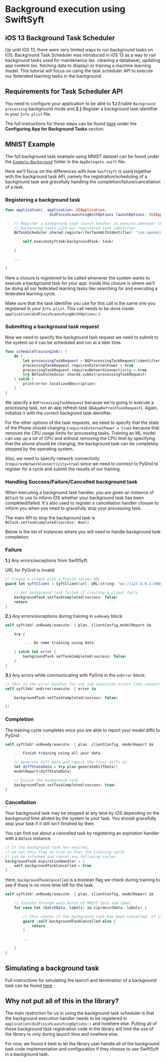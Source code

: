 # Background execution using SwiftSyft

## iOS 13 Background Task Scheduler

Up until iOS 13, there were very limited ways to run background tasks on iOS. Background Task Scheduler was introduced in iOS 13 as a way to run background tasks used for maintenance (ex. cleaning a database), updating app content (ex. fetching data to display) or training a machine learning model. This tutorial will focus on using the task scheduler API to execute our federated learning tasks in the background.

## Requirements for Task Scheduler API

You need to configure your application to be able to **1.)** Enable `Background processing` background mode and **2.)** Register a background task identifier in your `Info.plist` file.

The full instructions for these steps can be found [here](https://developer.apple.com/documentation/backgroundtasks/bgtaskscheduler) under the **Configuring App for Background Tasks** section.

## MNIST Example

The full background task example using MNIST dataset can be found under the [`Example-Background`]() folder in the `AppDelegate.swift` file.

Here we'll focus on the differences with how `SwiftSyft` is used together with the background task API, namely the registration/scheduling of a background task and gracefully handling the completion/failure/cancellation of a task.

### Registering a background task

```swift
func application(_ application: UIApplication,
                    didFinishLaunchingWithOptions launchOptions: [UIApplication.LaunchOptionsKey: Any]?) -> Bool {

    // Register a background task launch handler to execute whenever the system decides to run a
    // background tasks with our registered task identifier
    BGTaskScheduler.shared.register(forTaskWithIdentifier: "com.openmined.background", using: DispatchQueue.global()) { task in

        self.executeSyftJob(backgroundTask: task)

    }

    ...

}
```

Here a closure is registered to be called whenever the system wants to execute a background task for your app. Inside this closure is where we'll be doing all our federated learning tasks like searching for and executing a federated learning cycle.

Make sure that the task identifier you use for this call is the same one you registered in your `Info.plist`. This call needs to be done inside `application(didFinishLaunchingWithOptions:)`.

### Submitting a background task request

Now we need to specify the background task request we need to submit to the system so it can be scheduled and run at a later time.

```swift
func scheduleTrainingJob() {
    do {
        let processingTaskRequest = BGProcessingTaskRequest(identifier: "com.openmined.background")
        processingTaskRequest.requiresExternalPower = true
        processingTaskRequest.requiresNetworkConnectivity = true
        try BGTaskScheduler.shared.submit(processingTaskRequest)
    } catch {
        print(error.localizedDescription)
    }
}
```

We specify a `BGProcessingTaskRequest` because we're going to execute a processing task, not an app refresh task (`BGAppRefreshTaskRequest`). Again, initialize it with the correct backgrond task identifier.

For the other options of the task requests, we need to specify that the state of the Phone should charging (`requiresExternalPower = true`) because that removes the CPU usage limits for processing tasks. Training an ML model can use up a lot of CPU and without removing the CPU limit by specifying that the phone should be charging, the background task can be completely stopped by the operating system.

Also, we need to specify network connectivity (`requiresNetworkConnectivity=true`) since we need to connect to PyGrid to register for a cycle and submit the results of our training.

### Handling Success/Failure/Cancelled background task

When executing a background task handler, you are given an instance of `BGTask` to use to inform iOS whether your background task has been completed/failed. It's also used to register a cancellation handler closure to inform you when you need to gracefully stop your processing task.

The main API to stop the background task is `BGTask.setTaskCompleted(success: Bool)`

Below is the list of instances where you will need to handle background task completion:

### Failure

**1.)** Any errors/exceptions from SwiftSyft:

URL for PyGrid is invalid
```swift
// Create a client with a PyGrid server URL
guard let syftClient = SyftClient(url: URL(string: "ws://127.0.0.1:5000")!) else {

    // Set background task failed if creating a client fails
    backgroundTask.setTaskCompleted(success: false)
    return
}
```

**2.)** Any errors/exceptions during training in `onReady` block:

```swift
self.syftJob?.onReady(execute: { plan, clientConfig,modelReport in

    try {

        .... Do some training using data

    } catch let error {
        backgroundTask.setTaskCompleted(success: false)
    }
}
```

**3.)** Any errors while communicating with PyGrid in the `onError` block:

```swift
// This is the error handler for any job exeuction errors like connecting to PyGrid
self.syftJob?.onError(execute: { error in

    backgroundTask.setTaskCompleted(success: false)

})
```

### Completion

The training cycle completes once you are able to report your model diffs to PyGrid:

```swift
self.syftJob?.onReady(execute: { plan, clientConfig, modelReport in

    ... Finish training using all your data

    // Generate diff data and report the final diffs as
    let diffStateData = try plan.generateDiffData()
    modelReport(diffStateData)

    // Finish the background task
    backgroundTask.setTaskCompleted(success: true)
}
```

### Cancellation

Your background task may be stopped at any time by iOS depending on the background time alloted by the system to your task. You should gracefully stop your task if it still isn't finished by then.

You can find out about a cancelled task by registering an expiration handler with a `BGTask` instance.

```swift
// If the background task has expired,
// we set this flag as true so that the training cycle
// can be informed and cancel any following cycles
backgroundTask.expirationHandler = {
    self.backgroundTaskCancelled = true
}
```

Here, `backgroundTaskCancelled` is a boolean flag we check during training to see if there is no more time left for the task. 

```swift
self.syftJob?.onReady(execute: { plan, clientConfig, modelReport in

    // Iterate through each batch of MNIST data and label
    for case let (batchData, labels) in zip(mnistData, labels) {

        // This checks if the background task has been cancelled. If it is, cancel the training cycle
        guard !self.backgroundTaskCancelled else {
            return
        }

        ...

    }
}
```

## Simulating a background task

Full instructions for simulating the launch and termination of a background task can be found [here](https://developer.apple.com/documentation/backgroundtasks/starting_and_terminating_tasks_during_development)

## Why not put all of this in the library?

The main restriction for us in using the background task scheduler is that the background execution handler needs to be registered in `application(didFinishLaunchingOptions:)` and nowhere else. Putting all of these background task registration code in the library will limit the use of the library to only during launch time and nowhere else.

For now, we found it best to let the library user handle all of the background task code implementation and configuration if they choose to use SwiftSyft in a background task.